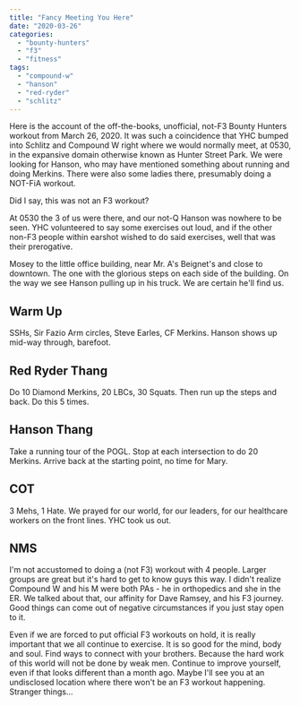 ```yaml
---
title: "Fancy Meeting You Here"
date: "2020-03-26"
categories: 
  - "bounty-hunters"
  - "f3"
  - "fitness"
tags: 
  - "compound-w"
  - "hanson"
  - "red-ryder"
  - "schlitz"
---
```


Here is the account of the off-the-books, unofficial, not-F3 Bounty Hunters workout from March 26, 2020. It was such a coincidence that YHC bumped into Schlitz and Compound W right where we would normally meet, at 0530, in the expansive domain otherwise known as Hunter Street Park. We were looking for Hanson, who may have mentioned something about running and doing Merkins. There were also some ladies there, presumably doing a NOT-FiA workout.

Did I say, this was not an F3 workout?

At 0530 the 3 of us were there, and our not-Q Hanson was nowhere to be seen. YHC volunteered to say some exercises out loud, and if the other non-F3 people within earshot wished to do said exercises, well that was their prerogative.

Mosey to the little office building, near Mr. A's Beignet's and close to downtown. The one with the glorious steps on each side of the building. On the way we see Hanson pulling up in his truck. We are certain he'll find us.

## Warm Up

SSHs, Sir Fazio Arm circles, Steve Earles, CF Merkins. Hanson shows up mid-way through, barefoot.

## Red Ryder Thang

Do 10 Diamond Merkins, 20 LBCs, 30 Squats. Then run up the steps and back. Do this 5 times.

## Hanson Thang

Take a running tour of the POGL. Stop at each intersection to do 20 Merkins. Arrive back at the starting point, no time for Mary.

## COT

3 Mehs, 1 Hate. We prayed for our world, for our leaders, for our healthcare workers on the front lines. YHC took us out.

## NMS

I'm not accustomed to doing a (not F3) workout with 4 people. Larger groups are great but it's hard to get to know guys this way. I didn't realize Compound W and his M were both PAs - he in orthopedics and she in the ER. We talked about that, our affinity for Dave Ramsey, and his F3 journey. Good things can come out of negative circumstances if you just stay open to it.

Even if we are forced to put official F3 workouts on hold, it is really important that we all continue to exercise. It is so good for the mind, body and soul. Find ways to connect with your brothers. Because the hard work of this world will not be done by weak men. Continue to improve yourself, even if that looks different than a month ago. Maybe I'll see you at an undisclosed location where there won't be an F3 workout happening. Stranger things...
